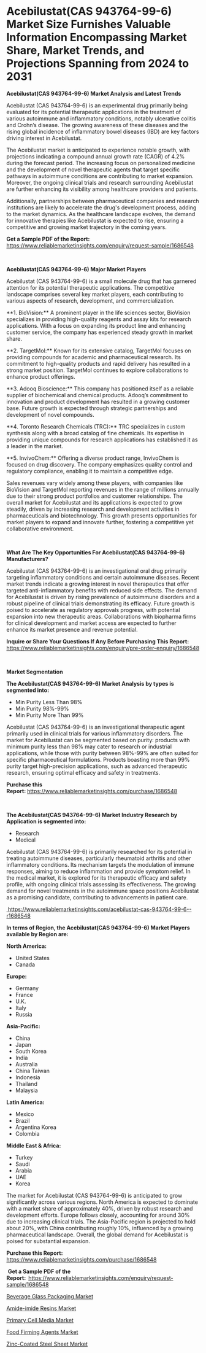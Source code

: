 <p><h1>Acebilustat(CAS 943764-99-6) Market Size Furnishes Valuable Information Encompassing Market Share, Market Trends, and Projections Spanning from 2024 to 2031</h1></p><p><strong>Acebilustat(CAS 943764-99-6) Market Analysis and Latest Trends</strong></p>
<p><p>Acebilustat (CAS 943764-99-6) is an experimental drug primarily being evaluated for its potential therapeutic applications in the treatment of various autoimmune and inflammatory conditions, notably ulcerative colitis and Crohn’s disease. The growing awareness of these diseases and the rising global incidence of inflammatory bowel diseases (IBD) are key factors driving interest in Acebilustat.</p><p>The Acebilustat market is anticipated to experience notable growth, with projections indicating a compound annual growth rate (CAGR) of 4.2% during the forecast period. The increasing focus on personalized medicine and the development of novel therapeutic agents that target specific pathways in autoimmune conditions are contributing to market expansion. Moreover, the ongoing clinical trials and research surrounding Acebilustat are further enhancing its visibility among healthcare providers and patients.</p><p>Additionally, partnerships between pharmaceutical companies and research institutions are likely to accelerate the drug's development process, adding to the market dynamics. As the healthcare landscape evolves, the demand for innovative therapies like Acebilustat is expected to rise, ensuring a competitive and growing market trajectory in the coming years.</p></p>
<p><strong>Get a Sample PDF of the Report:&nbsp;</strong> <a href="https://www.reliablemarketinsights.com/enquiry/request-sample/1686548?utm_campaign=1589&utm_medium=2&utm_source=Github&utm_content=ia&utm_term=16102024&utm_id=acebilustatcas-943764-99-6">https://www.reliablemarketinsights.com/enquiry/request-sample/1686548</a></p>
<p>&nbsp;</p>
<p><strong>Acebilustat(CAS 943764-99-6) Major Market Players</strong></p>
<p><p>Acebilustat (CAS 943764-99-6) is a small molecule drug that has garnered attention for its potential therapeutic applications. The competitive landscape comprises several key market players, each contributing to various aspects of research, development, and commercialization.</p><p>**1. BioVision:** A prominent player in the life sciences sector, BioVision specializes in providing high-quality reagents and assay kits for research applications. With a focus on expanding its product line and enhancing customer service, the company has experienced steady growth in market share.</p><p>**2. TargetMol:** Known for its extensive catalog, TargetMol focuses on providing compounds for academic and pharmaceutical research. Its commitment to high-quality products and rapid delivery has resulted in a strong market position. TargetMol continues to explore collaborations to enhance product offerings.</p><p>**3. Adooq Bioscience:** This company has positioned itself as a reliable supplier of biochemical and chemical products. Adooq’s commitment to innovation and product development has resulted in a growing customer base. Future growth is expected through strategic partnerships and development of novel compounds.</p><p>**4. Toronto Research Chemicals (TRC):** TRC specializes in custom synthesis along with a broad catalog of fine chemicals. Its expertise in providing unique compounds for research applications has established it as a leader in the market.</p><p>**5. InvivoChem:** Offering a diverse product range, InvivoChem is focused on drug discovery. The company emphasizes quality control and regulatory compliance, enabling it to maintain a competitive edge.</p><p>Sales revenues vary widely among these players, with companies like BioVision and TargetMol reporting revenues in the range of millions annually due to their strong product portfolios and customer relationships. The overall market for Acebilustat and its applications is expected to grow steadily, driven by increasing research and development activities in pharmaceuticals and biotechnology. This growth presents opportunities for market players to expand and innovate further, fostering a competitive yet collaborative environment.</p></p>
<p>&nbsp;</p>
<p><strong>What Are The Key Opportunities For Acebilustat(CAS 943764-99-6) Manufacturers?</strong></p>
<p><p>Acebilustat (CAS 943764-99-6) is an investigational oral drug primarily targeting inflammatory conditions and certain autoimmune diseases. Recent market trends indicate a growing interest in novel therapeutics that offer targeted anti-inflammatory benefits with reduced side effects. The demand for Acebilustat is driven by rising prevalence of autoimmune disorders and a robust pipeline of clinical trials demonstrating its efficacy. Future growth is poised to accelerate as regulatory approvals progress, with potential expansion into new therapeutic areas. Collaborations with biopharma firms for clinical development and market access are expected to further enhance its market presence and revenue potential.</p></p>
<p><strong>Inquire or Share Your Questions If Any Before Purchasing This Report:</strong> <a href="https://www.reliablemarketinsights.com/enquiry/pre-order-enquiry/1686548?utm_campaign=1589&utm_medium=2&utm_source=Github&utm_content=ia&utm_term=16102024&utm_id=acebilustatcas-943764-99-6">https://www.reliablemarketinsights.com/enquiry/pre-order-enquiry/1686548</a></p>
<p>&nbsp;</p>
<p><strong>Market Segmentation</strong></p>
<p><strong>The Acebilustat(CAS 943764-99-6) Market Analysis by types is segmented into:</strong></p>
<p><ul><li>Min Purity Less Than 98%</li><li>Min Purity 98%-99%</li><li>Min Purity More Than 99%</li></ul></p>
<p><p>Acebilustat (CAS 943764-99-6) is an investigational therapeutic agent primarily used in clinical trials for various inflammatory disorders. The market for Acebilustat can be segmented based on purity: products with minimum purity less than 98% may cater to research or industrial applications, while those with purity between 98%-99% are often suited for specific pharmaceutical formulations. Products boasting more than 99% purity target high-precision applications, such as advanced therapeutic research, ensuring optimal efficacy and safety in treatments.</p></p>
<p><strong>Purchase this Report:&nbsp;</strong><a href="https://www.reliablemarketinsights.com/purchase/1686548?utm_campaign=1589&utm_medium=2&utm_source=Github&utm_content=ia&utm_term=16102024&utm_id=acebilustatcas-943764-99-6">https://www.reliablemarketinsights.com/purchase/1686548</a></p>
<p>&nbsp;</p>
<p><strong>The Acebilustat(CAS 943764-99-6) Market Industry Research by Application is segmented into:</strong></p>
<p><ul><li>Research</li><li>Medical</li></ul></p>
<p><p>Acebilustat (CAS 943764-99-6) is primarily researched for its potential in treating autoimmune diseases, particularly rheumatoid arthritis and other inflammatory conditions. Its mechanism targets the modulation of immune responses, aiming to reduce inflammation and provide symptom relief. In the medical market, it is explored for its therapeutic efficacy and safety profile, with ongoing clinical trials assessing its effectiveness. The growing demand for novel treatments in the autoimmune space positions Acebilustat as a promising candidate, contributing to advancements in patient care.</p></p>
<p><a href="https://www.reliablemarketinsights.com/acebilustat-cas-943764-99-6--r1686548?utm_campaign=1589&utm_medium=2&utm_source=Github&utm_content=ia&utm_term=16102024&utm_id=acebilustatcas-943764-99-6">&nbsp;https://www.reliablemarketinsights.com/acebilustat-cas-943764-99-6--r1686548</a></p>
<p><strong>In terms of Region, the Acebilustat(CAS 943764-99-6) Market Players available by Region are:</strong></p>
<p>
    <p> <strong> North America: </strong>
        <ul>
            <li>United States</li>
            <li>Canada</li>
        </ul>
        </p> 
    <p> <strong> Europe: </strong>
        <ul>
            <li>Germany</li>
            <li>France</li>
            <li>U.K.</li>
            <li>Italy</li>
            <li>Russia</li>
        </ul>
        </p> 
    <p> <strong> Asia-Pacific: </strong>
        <ul>
            <li>China</li>
            <li>Japan</li>
            <li>South Korea</li>
            <li>India</li>
            <li>Australia</li>
            <li>China Taiwan</li>
            <li>Indonesia</li>
            <li>Thailand</li>
            <li>Malaysia</li>
        </ul>
        </p> 
    <p> <strong> Latin America: </strong>
        <ul>
            <li>Mexico</li>
            <li>Brazil</li>
            <li>Argentina Korea</li>
            <li>Colombia</li>
        </ul>
        </p> 
    <p> <strong> Middle East & Africa: </strong>
        <ul>
            <li>Turkey</li>
            <li>Saudi</li>
            <li>Arabia</li>
            <li>UAE</li>
            <li>Korea</li>
        </ul>
    </p>
    </p>
<p><p>The market for Acebilustat (CAS 943764-99-6) is anticipated to grow significantly across various regions. North America is expected to dominate with a market share of approximately 40%, driven by robust research and development efforts. Europe follows closely, accounting for around 30% due to increasing clinical trials. The Asia-Pacific region is projected to hold about 20%, with China contributing roughly 10%, influenced by a growing pharmaceutical landscape. Overall, the global demand for Acebilustat is poised for substantial expansion.</p></p>
<p><strong>Purchase this Report: </strong><a href="https://www.reliablemarketinsights.com/purchase/1686548?utm_campaign=1589&utm_medium=2&utm_source=Github&utm_content=ia&utm_term=16102024&utm_id=acebilustatcas-943764-99-6">https://www.reliablemarketinsights.com/purchase/1686548</a></p>
<p>&nbsp;<strong>Get a Sample PDF of the Report:&nbsp;&nbsp;</strong><a href="https://www.reliablemarketinsights.com/enquiry/request-sample/1686548?utm_campaign=1589&utm_medium=2&utm_source=Github&utm_content=ia&utm_term=16102024&utm_id=acebilustatcas-943764-99-6">https://www.reliablemarketinsights.com/enquiry/request-sample/1686548</a></p>
<p><strong></strong></p>
<p><p><a href="https://www.linkedin.com/pulse/influencing-factors-beverage-glass-packaging-market-insights-azmif?trk=public_post_embed_feed-article-content&utm_campaign=1589&utm_medium=2&utm_source=Github&utm_content=ia&utm_term=16102024&utm_id=acebilustatcas-943764-99-6">Beverage Glass Packaging Market</a></p><p><a href="https://www.linkedin.com/pulse/amide-imide-resins-market-size-share-trends-analysis-report-end-xrlwc?trk=public_post_embed_feed-article-content&utm_campaign=1589&utm_medium=2&utm_source=Github&utm_content=ia&utm_term=16102024&utm_id=acebilustatcas-943764-99-6">Amide-imide Resins Market</a></p><p><a href="https://www.linkedin.com/pulse/investment-opportunities-primary-cell-media-sector-risk-analysis-91xnf?utm_campaign=1589&utm_medium=2&utm_source=Github&utm_content=ia&utm_term=16102024&utm_id=acebilustatcas-943764-99-6">Primary Cell Media Market</a></p><p><a href="https://www.linkedin.com/pulse/global-food-firming-agents-industry-analysis-share-growth-oqrhf?trk=public_post_embed_feed-article-content&utm_campaign=1589&utm_medium=2&utm_source=Github&utm_content=ia&utm_term=16102024&utm_id=acebilustatcas-943764-99-6">Food Firming Agents Market</a></p><p><a href="https://www.linkedin.com/pulse/zinc-coated-steel-sheet-market-velocity-101-cagr-trajectory-e4qkf?trk=public_post_embed_feed-article-content&utm_campaign=1589&utm_medium=2&utm_source=Github&utm_content=ia&utm_term=16102024&utm_id=acebilustatcas-943764-99-6">Zinc-Coated Steel Sheet Market</a></p></p>